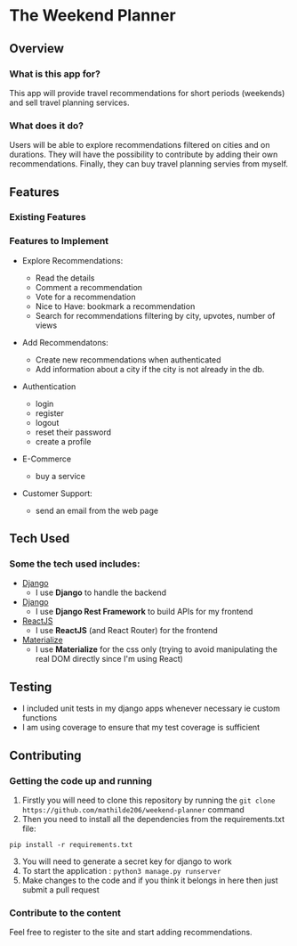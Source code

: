 # The Weekend Planner
 
## Overview

### What is this app for?

This app will provide travel recommendations for short periods (weekends) and sell travel planning services.   

### What does it do?
Users will be able to explore recommendations filtered on cities and on durations. 
They will have the possibility to contribute by adding their own recommendations.
Finally, they can buy travel planning servies from myself. 

## Features

### Existing Features


### Features to Implement
 - Explore Recommendations:
    - Read the details
    - Comment a recommendation
    - Vote for a recommendation
    - Nice to Have: bookmark a recommendation
    - Search for recommendations filtering by city, upvotes, number of views

- Add Recommendatons:
    - Create new recommendations when authenticated
    - Add information about a city if the city is not already in the db.

- Authentication 
    - login
    - register
    - logout
    - reset their password
    - create a profile

- E-Commerce
    - buy a service

- Customer Support:
    - send an email from the web page
 
## Tech Used
### Some the tech used includes:
- [Django](https://www.djangoproject.com/)
    - I use **Django** to handle the backend
- [Django](http://www.django-rest-framework.org/)
    - I use **Django Rest Framework** to build APIs for my frontend
- [ReactJS](https://reactjs.org/) 
    - I use **ReactJS** (and React Router) for the frontend
- [Materialize](http://materializecss.com/)
    - I use **Materialize** for the css only (trying to avoid manipulating the real DOM directly since I'm using React)
 
## Testing
- I included unit tests in my django apps whenever necessary ie custom functions
- I am using coverage to ensure that my test coverage is sufficient

## Contributing
### Getting the code up and running
1. Firstly you will need to clone this repository by running the ```git clone https://github.com/mathilde206/weekend-planner``` command
2. Then you need to install all the dependencies from the requirements.txt file:
  ```
  pip install -r requirements.txt

  ```
3. You will need to generate a secret key for django to work
3. To start the application : ```python3 manage.py runserver```
4. Make changes to the code and if you think it belongs in here then just submit a pull request

### Contribute to the content
Feel free to register to the site and start adding recommendations.